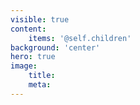 ```yaml
---
visible: true
content:
    items: '@self.children'
background: 'center'
hero: true
image:
    title:
    meta:
---
```

